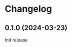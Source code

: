 # Changelog

<!-- ### Bug fixes -->
<!-- ### Enhancements -->
<!-- ### Backwards incompatible changes -->

## 0.1.0 (2024-03-23)

Init release
